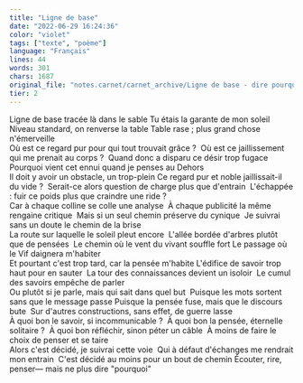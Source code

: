 ```yaml
---
title: "Ligne de base"
date: "2022-06-29 16:24:36"
color: "violet"
tags: ["texte", "poème"]
language: "Français"
lines: 44
words: 301
chars: 1687
original_file: "notes.carnet/carnet_archive/Ligne de base - dire pourquoi .sqd"
tier: 2
---
```


Ligne de base tracée là dans le sable
Tu étais la garante de mon soleil 
Niveau standard, on renverse la table
Table rase ; plus grand chose n'émerveille  
Où est ce regard pur pour qui tout trouvait grâce ? 
Où est ce jaillissement qui me prenait au corps ? 
Quand donc a disparu ce désir trop fugace
Pourquoi vient cet ennui quand je penses au Dehors  
Il doit y avoir un obstacle, un trop-plein
Ce regard pur et noble jaillissait-il du vide ? 
Serait-ce alors question de charge plus que d'entrain 
L'échappée : fuir ce poids plus que craindre une ride ?  
Car à chaque colline se colle une analyse 
À chaque publicité la même rengaine critique 
Mais si un seul chemin préserve du cynique 
Je suivrai sans un doute le chemin de la brise  
La route sur laquelle le soleil pleut encore 
L'allée bordée d'arbres plutôt que de pensées 
Le chemin où le vent du vivant souffle fort
Le passage où le Vif daignera m'habiter  
Et pourtant c'est trop tard, car la pensée m'habite
L'édifice de savoir trop haut pour en sauter 
La tour des connaissances devient un isoloir 
Le cumul des savoirs empêche de parler  
Ou plutôt si je parle, mais qui sait dans quel but 
Puisque les mots sortent sans que le message passe
Puisque la pensée fuse, mais que le discours bute 
Sur d'autres constructions, sans effet, de guerre lasse  
À quoi bon le savoir, si incommunicable ? 
À quoi bon la pensée, éternelle solitaire ? 
À quoi bon réfléchir, sinon péter un câble 
À moins de faire le choix de penser et se taire  
Alors c'est décidé, je suivrai cette voie 
Qui à défaut d'échanges me rendrait mon entrain 
C'est décidé au moins pour un bout de chemin
Écouter, rire, penser— mais ne plus dire "pourquoi"